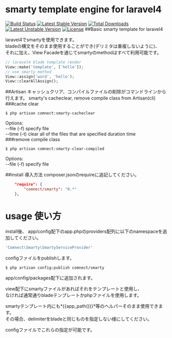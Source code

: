 smarty template engine for laravel4
========
[![Build Status](https://travis-ci.org/ytake/laravel-smarty.svg?branch=master)](https://travis-ci.org/ytake/laravel-smarty)
[![Latest Stable Version](https://poser.pugx.org/comnect/smarty/v/stable.png)](https://packagist.org/packages/comnect/smarty) [![Total Downloads](https://poser.pugx.org/comnect/smarty/downloads.png)](https://packagist.org/packages/comnect/smarty) [![Latest Unstable Version](https://poser.pugx.org/comnect/smarty/v/unstable.png)](https://packagist.org/packages/comnect/smarty) [![License](https://poser.pugx.org/comnect/smarty/license.png)](https://packagist.org/packages/comnect/smarty)
##Basic
smarty template for laravel4  

laravel4でsmartyを使用できます。  
bladeの構文をそのまま使用することができ(デリミタは重複しないように)、  
それに加え、View Facadeを通じてsmartyのmethodはすべて利用可能です。
```php
// laravel4 blade template render
View::make('template', ['hello']);
// use smarty method
View::assign('word', 'hello');  
View::clearAllAssign();  
```
##Artisan
キャッシュクリア、コンパイルファイルの削除がコマンドラインから行えます。
smarty's cacheclear, remove compile class from Artisan(cli)
###cache clear
```bash
$ php artisan comnect:smarty-cacheclear
```
Options:  
 --file (-f)           specify file  
 --time (-t)           clear all of the files that are specified duration time  
###remove compile class
```bash
$ php artisan comnect:smarty-clear-compiled
```
Options:  
 --file (-f)           specify file  

##install 導入方法
composer.jsonのrequireに追記してください。
```json
    "require": {
        "comnect/smarty": "0.*"
    },
```


usage 使い方
==================

install後、
app/config配下のapp.phpのproviders配列に以下のnamespaceを追加してください。  
```php
'Comnect\Smarty\SmartyServiceProvider'
```

configファイルをpublishします。
```bash
$ php artisan config:publish comnect/smarty
```
app/config/packages配下に追加されます。  


view配下にsmartyファイルがあればそれをテンプレートと使用し、  
なければ通常通りbladeテンプレートかphpファイルを使用します。  

smartyテンプレート内にも*{{app_path()}}*等のヘルパーそのまま使用できます。  
その場合、delimiterをbladeと同じものを指定しない様にしてください。  

configファイルでこれらの指定が可能です。  
